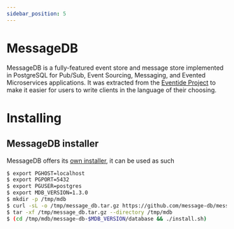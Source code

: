 ```yaml
---
sidebar_position: 5
---
```


# MessageDB

MessageDB is a fully-featured event store and message store implemented in PostgreSQL for Pub/Sub, Event Sourcing,
Messaging, and Evented Microservices applications. It was extracted from
the [Eventide Project](http://docs.eventide-project.org/) to make it easier for users to write clients in the language
of their choosing.

# Installing

## MessageDB installer

MessageDB offers its [own installer](http://docs.eventide-project.org/user-guide/message-db/install.html),
it can be used as such

```sh
$ export PGHOST=localhost
$ export PGPORT=5432
$ export PGUSER=postgres
$ export MDB_VERSION=1.3.0
$ mkdir -p /tmp/mdb
$ curl -sL -o /tmp/message_db.tar.gz https://github.com/message-db/message-db/archive/refs/tags/v$MDB_VERSION.tar.gz
$ tar -xf /tmp/message_db.tar.gz --directory /tmp/mdb
$ (cd /tmp/mdb/message-db-$MDB_VERSION/database && ./install.sh)
```

<!-- Uncomment once we actually release --> 
<!--
## pg-migrations

While this can work well it's not particularly great to use in IaC scenarios as
the installer is not idempotent. To combat this we offer a set of migrations you
can use with `@database/pg-migrations`.

```sh
$ pnpm i @database/pg-migrations
$ npx pg-migrations \
  --directory ./node_modules/@equinox-js/message-db/migrations \
  --version-table eqx_mdb_migrations_version \
  --migrations-table eqx_mdb_migrations_applied
```
-->
